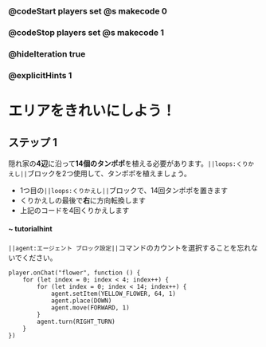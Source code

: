 ### @codeStart players set @s makecode 0
### @codeStop players set @s makecode 1

### @hideIteration true
### @explicitHints 1


# エリアをきれいにしよう！

## ステップ 1
隠れ家の**4辺**に沿って**14個のタンポポ**を植える必要があります。``||loops:くりかえし||``ブロックを2つ使用して、タンポポを植えましょう。
- 1つ目の``||loops:くりかえし||``ブロックで、14回タンポポを置きます
- くりかえしの最後で**右**に方向転換します
- 上記のコードを4回くりかえします

#### ~ tutorialhint 
``||agent:エージェント ブロック設定||``コマンドのカウントを選択することを忘れないでください。


```ghost
player.onChat("flower", function () {
    for (let index = 0; index < 4; index++) {
        for (let index = 0; index < 14; index++) {
            agent.setItem(YELLOW_FLOWER, 64, 1)
            agent.place(DOWN)
            agent.move(FORWARD, 1)
        }
        agent.turn(RIGHT_TURN)
    }
})

``` 
